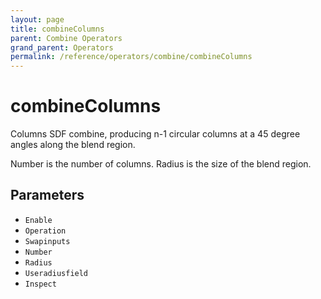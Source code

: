 ```yaml
---
layout: page
title: combineColumns
parent: Combine Operators
grand_parent: Operators
permalink: /reference/operators/combine/combineColumns
---
```


# combineColumns

Columns SDF combine, producing n-1 circular columns at a 45 degree angles along the blend region.

Number is the number of columns.
Radius is the size of the blend region.

## Parameters

* `Enable`
* `Operation`
* `Swapinputs`
* `Number`
* `Radius`
* `Useradiusfield`
* `Inspect`
